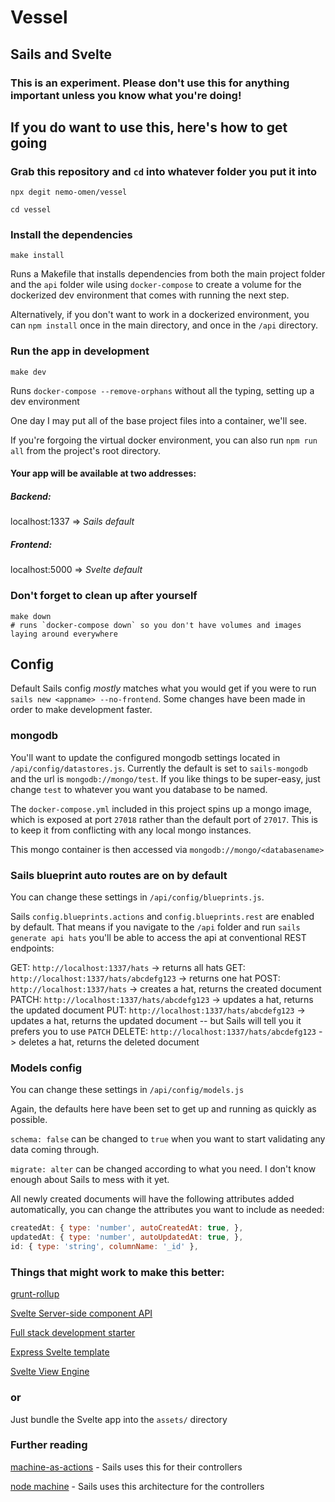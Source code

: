 # Vessel

## Sails and Svelte

### This is an experiment. Please don't use this for anything important unless you know what you're doing!

## If you do want to use this, here's how to get going

### Grab this repository and `cd` into whatever folder you put it into
```shell
npx degit nemo-omen/vessel
```

```shell
cd vessel
```

### Install the dependencies
```shell
make install
```
Runs a Makefile that installs dependencies from both the main project folder
and the `api` folder wile using `docker-compose` to create a volume for the 
dockerized dev environment that comes with running the next step.

Alternatively, if you don't want to work in a dockerized environment, you can 
`npm install` once in the main directory, and once in the `/api` directory.

### Run the app in development
```shell
make dev
```
Runs `docker-compose --remove-orphans` without all the typing, setting up a dev environment

One day I may put all of the base project files into a container, we'll see.

If you're forgoing the virtual docker environment, you can also run `npm run all`
from the project's root directory.

#### Your app will be available at two addresses:

##### Backend: 
localhost:1337 => _Sails default_

##### Frontend:
localhost:5000 => _Svelte default_

### Don't forget to clean up after yourself
```shell
make down
# runs `docker-compose down` so you don't have volumes and images laying around everywhere
```
## Config
Default Sails config _mostly_ matches what you would get if you were to run `sails new <appname> --no-frontend`. Some changes have been made in order to make development faster.

### mongodb
You'll want to update the configured mongodb settings located in `/api/config/datastores.js`. Currently the default is set to `sails-mongodb` and the url is `mongodb://mongo/test`. If you like things to be super-easy, just change `test` to whatever you want you database to be named.

The `docker-compose.yml` included in this project spins up a mongo image, which is exposed at port `27018` rather than the default port of `27017`. This is to keep it from conflicting with any local mongo instances.

This mongo container is then accessed via `mongodb://mongo/<databasename>`

### Sails blueprint auto routes are on by default
You can change these settings in `/api/config/blueprints.js`.

Sails `config.blueprints.actions` and `config.blueprints.rest` are enabled by default. That means if you navigate to the `/api` folder and run `sails generate api hats` you'll be able to access the api at conventional REST endpoints:

GET: `http://localhost:1337/hats` -> returns all hats
GET: `http://localhost:1337/hats/abcdefg123` -> returns one hat
POST: `http://localhost:1337/hats` -> creates a hat, returns the created document
PATCH: `http://localhost:1337/hats/abcdefg123` -> updates a hat, returns the updated document
PUT: `http://localhost:1337/hats/abcdefg123` -> updates a hat, returns the updated document -- but Sails will tell you it prefers you to use `PATCH`
DELETE: `http://localhost:1337/hats/abcdefg123` -> deletes a hat, returns the deleted document

### Models config
You can change these settings in `/api/config/models.js`

Again, the defaults here have been set to get up and running as quickly as possible.

`schema: false` can be changed to `true` when you want to start validating any data coming through.

`migrate: alter` can be changed according to what you need. I don't know enough about Sails to mess with it yet.

All newly created documents will have the following attributes added automatically, you can change the attributes you want to include as needed:

```js
createdAt: { type: 'number', autoCreatedAt: true, },
updatedAt: { type: 'number', autoUpdatedAt: true, },
id: { type: 'string', columnName: '_id' },
```

### Things that might work to make this better:

[grunt-rollup](https://www.npmjs.com/package/grunt-rollup)

[Svelte Server-side component API](https://svelte.dev/docs#Server-side_component_API)

[Full stack development starter](https://medium.com/swlh/full-stack-development-starter-svelte-and-express-831aefee41c0)

[Express Svelte template](https://github.com/somi92/express-svelte-template)

[Svelte View Engine](https://www.npmjs.com/package/svelte-view-engine)

### or

Just bundle the Svelte app into the `assets/` directory

### Further reading

[machine-as-actions](https://github.com/sailshq/machine-as-action) - Sails uses this for their controllers

[node machine](https://node-machine.org/) - Sails uses this architecture for the controllers

